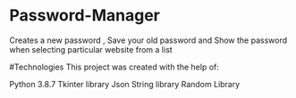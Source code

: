 # Password-Manager
Creates a new password , Save your old password and Show the password when selecting particular website from a list

#Technologies
This project was created with the help of:

Python 3.8.7 
Tkinter library
Json
String library 
Random Library


